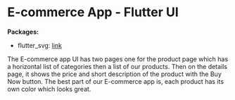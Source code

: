 # E-commerce App - Flutter UI

**Packages:**

- flutter_svg: [link](https://pub.dev/packages/flutter_svg)


The E-commerce app UI has two pages one for the product page which has a horizontal list of categories then a list of our products. Then on the details page, it shows the price and short description of the product with the Buy Now button. The best part of our E-commerce app is, each product has its own color which looks great.


